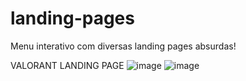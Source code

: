 # landing-pages
Menu interativo com diversas landing pages absurdas!


VALORANT LANDING PAGE
![image](https://user-images.githubusercontent.com/108621654/228089567-052d19da-9b3b-4282-80cd-6d80f9e16446.png)
![image](https://user-images.githubusercontent.com/108621654/228089648-1aea90bc-fa60-42db-b4ac-7acdc107b947.png)

